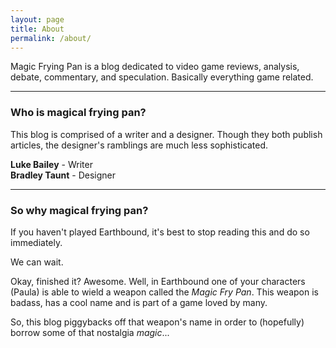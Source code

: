 ```yaml
---
layout: page
title: About
permalink: /about/
---
```


Magic Frying Pan is a blog dedicated to video game reviews, analysis, debate, commentary, and speculation. Basically everything game related.

---

### Who is magical frying pan?

This blog is comprised of a writer and a designer. Though they both publish articles, the designer's ramblings are much less sophisticated.

**Luke Bailey** - Writer <br>
**Bradley Taunt** - Designer

---

### So why magical frying pan?

If you haven't played Earthbound, it's best to stop reading this and do so immediately.

We can wait.

Okay, finished it? Awesome. Well, in Earthbound one of your characters (Paula) is able to wield a weapon called the _Magic Fry Pan_. This weapon is badass, has a cool name and is part of a game loved by many.

So, this blog piggybacks off that weapon's name in order to (hopefully) borrow some of that nostalgia _magic_...
